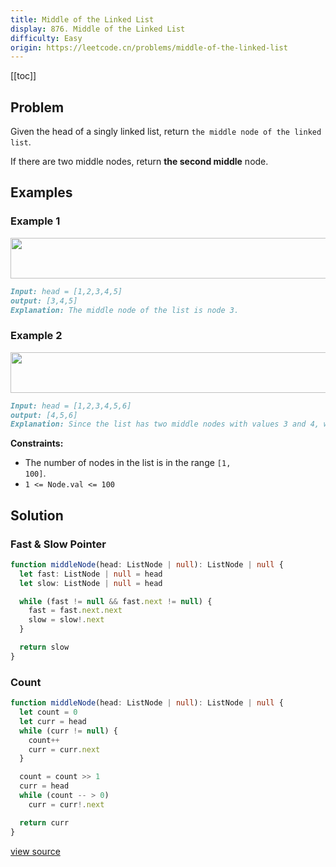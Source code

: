 ```yaml
---
title: Middle of the Linked List
display: 876. Middle of the Linked List
difficulty: Easy
origin: https://leetcode.cn/problems/middle-of-the-linked-list
---
```


[[toc]]

## Problem

Given the head of a singly linked list, return `the middle node of the linked list`.

If there are two middle nodes, return **the second middle** node.

## Examples

### Example 1

<img alt="" src="https://assets.leetcode.com/uploads/2021/07/23/lc-midlist1.jpg" style="width: 544px; height: 65px;" />

```md
Input: head = [1,2,3,4,5]
output: [3,4,5]
Explanation: The middle node of the list is node 3.
```

### Example 2

<img alt="" src="https://assets.leetcode.com/uploads/2021/07/23/lc-midlist2.jpg" style="width: 664px; height: 65px;" />

```md
Input: head = [1,2,3,4,5,6]
output: [4,5,6]
Explanation: Since the list has two middle nodes with values 3 and 4, we return the second one.
```

**Constraints:**

- The number of nodes in the list is in the range <code>[1, 100]</code>.
- <code>1 &lt;= Node.val &lt;= 100</code>

## Solution

### Fast & Slow Pointer

```ts
function middleNode(head: ListNode | null): ListNode | null {
  let fast: ListNode | null = head
  let slow: ListNode | null = head

  while (fast != null && fast.next != null) {
    fast = fast.next.next
    slow = slow!.next
  }

  return slow
}
```

### Count

```ts
function middleNode(head: ListNode | null): ListNode | null {
  let count = 0
  let curr = head
  while (curr != null) {
    count++
    curr = curr.next
  }

  count = count >> 1
  curr = head
  while (count -- > 0)
    curr = curr!.next

  return curr
}
```

[view source](https://leetcode.cn/problems/middle-of-the-linked-list)

